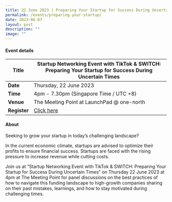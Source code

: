 ```yaml
---
title: 22 June 2023 | Preparing Your Startup for Success During Uncertain Times
permalink: /events/preparing-your-startup/
date: 2023-06-07
layout: post
description: ""
image: ""
---
```

#### Event details


| **Title** | Startup Networking Event with TikTok & SWITCH: Preparing Your Startup for Success During Uncertain Times |
| -------- | -------- |
|**Date** | Thursday, 22 June 2023 
| **Time**    | 4pm - 7.30pm (Singapore Time / UTC +8) |
|**Venue** | The Meeting Point at LaunchPad @ one-north
| **Register** |   [Click here](https://tiktokstartup.splashthat.com) |

#### About

Seeking to grow your startup in today’s challenging landscape?

In the current economic climate, startups are advised to optimize their profits to ensure financial success. Startups are faced with the rising pressure to increase revenue while cutting costs.

Join us at “Startup Networking Event with TikTok & SWITCH: Preparing Your Startup for Success During Uncertain Times” on Thursday 22 June 2023 at 4pm at The Meeting Point for panel discussions on the best practices of how to navigate this funding landscape to high-growth companies sharing on their past mistakes, learnings, and how to stay motivated during challenging times.